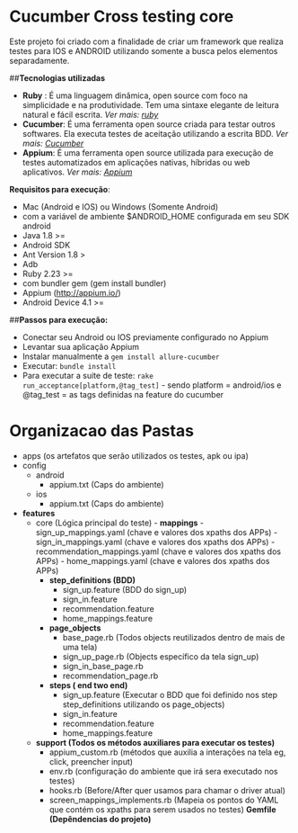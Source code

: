 

Cucumber Cross testing core
================================

Este projeto foi criado com a finalidade de criar um framework que realiza testes para IOS e ANDROID utilizando somente a busca pelos elementos separadamente.

##**Tecnologias utilizadas**
 
 - **Ruby** : É uma linguagem dinâmica, open source com foco na simplicidade e na produtividade. Tem uma sintaxe elegante de leitura natural e fácil escrita. *Ver mais: [ruby](https://www.ruby-lang.org/pt/)*
 - **Cucumber**: É uma ferramenta open source criada para testar outros softwares. Ela executa testes de aceitação utilizando a escrita BDD. *Ver mais: [Cucumber](cucumber.io)*
 - **Appium**: É uma ferramenta open source utilizada para execução de testes automatizados em aplicações nativas, híbridas ou web aplicativos. *Ver mais: [Appium](http://appium.io/)*

**Requisitos para execução**:

 - Mac (Android e IOS) ou Windows (Somente Android) 
  - com a variável de ambiente $ANDROID_HOME configurada em seu SDK android
 - Java 1.8 >=
 - Android SDK
 - Ant Version 1.8 >
 - Adb
 - Ruby 2.23 >=
 - com bundler gem (gem install bundler)
 - Appium (http://appium.io/)
 - Android Device 4.1 >=

##**Passos para execução:**

 - Conectar seu Android ou IOS previamente configurado no Appium
 - Levantar sua aplicação Appium
 - Instalar manualmente a `gem install allure-cucumber`
 -  Executar: `bundle install`
 - Para executar a suite de teste: `rake run_acceptance[platform,@tag_test]` - sendo platform = android/ios e @tag_test = as tags definidas na feature do cucumber



**Organizacao das Pastas**
================================
- apps (os artefatos que serão utilizados os testes, apk ou ipa)
- config
  - android
    - appium.txt (Caps do ambiente)
  - ios
    - appium.txt (Caps do ambiente)
- **features**
    - core (Lógica principal do teste)
          - **mappings**
             - sign_up_mappings.yaml (chave e valores dos xpaths dos APPs)
             - sign_in_mappings.yaml (chave e valores dos xpaths dos APPs)
             - recommendation_mappings.yaml (chave e valores dos xpaths dos APPs)
             - home_mappings.yaml (chave e valores dos xpaths dos APPs)
         - **step_definitions (BDD)**
             - sign_up.feature (BDD do sign_up)
             - sign_in.feature
             - recommendation.feature
             - home_mappings.feature
         - **page_objects**
             - base_page.rb (Todos objects reutilizados dentro de mais de uma tela)
             - sign_up_page.rb (Objects específico da tela sign_up)
             - sign_in_base_page.rb
             - recommendation_page.rb
         - **steps ( end two end)**
             - sign_up.feature (Executar o BDD que foi definido nos step step_definitions utilizando os page_objects)
             - sign_in.feature
             - recommendation.feature
             - home_mappings.feature
     - **support (Todos os métodos auxiliares para executar os testes)**
         - appium_custom.rb (métodos que auxilia a interações na tela eg, click, preencher input)
         - env.rb (configuração do ambiente que irá sera executado nos testes)
         - hooks.rb (Before/After quer usamos para chamar o driver atual)
         - screen_mappings_implements.rb (Mapeia os pontos do YAML que contém os xpaths para serem usados no testes)
**Gemfile (Depêndencias do projeto)**